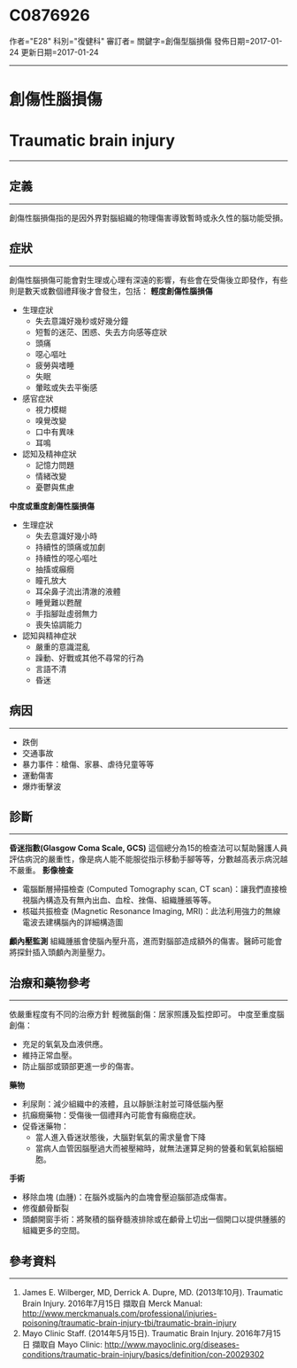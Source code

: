 # C0876926
作者="E28"
科別="復健科"
審訂者=
關鍵字=創傷型腦損傷
發佈日期=2017-01-24
更新日期=2017-01-24

----------
# 創傷性腦損傷
# Traumatic brain injury
----------
## 定義
----------

創傷性腦損傷指的是因外界對腦組織的物理傷害導致暫時或永久性的腦功能受損。

## 症狀
----------

創傷性腦損傷可能會對生理或心理有深遠的影響，有些會在受傷後立即發作，有些則是數天或數個禮拜後才會發生，包括：
**輕度創傷性腦損傷**

- 生理症狀
  - 失去意識好幾秒或好幾分鐘 
  -  短暫的迷茫、困惑、失去方向感等症狀
  - 頭痛
  - 噁心嘔吐
  - 疲勞與嗜睡
  - 失眠
  - 暈眩或失去平衡感
- 感官症狀
  - 視力模糊
  - 嗅覺改變
  - 口中有異味
  - 耳鳴
- 認知及精神症狀
  - 記憶力問題
  - 情緒改變
  - 憂鬱與焦慮

**中度或重度創傷性腦損傷**

- 生理症狀
  - 失去意識好幾小時
  - 持續性的頭痛或加劇
  - 持續性的噁心嘔吐
  - 抽搐或癲癇
  - 瞳孔放大
  - 耳朵鼻子流出清澈的液體
  - 睡覺難以甦醒
  - 手指腳趾虛弱無力
  - 喪失協調能力
- 認知與精神症狀
  - 嚴重的意識混亂
  - 躁動、好戰或其他不尋常的行為
  - 言語不清
  - 昏迷
## 病因
----------
- 跌倒
- 交通事故
- 暴力事件：槍傷、家暴、虐待兒童等等
- 運動傷害
- 爆炸衝擊波
## 診斷
----------

**昏迷指數(Glasgow Coma Scale, GCS)**
這個總分為15的檢查法可以幫助醫護人員評估病況的嚴重性，像是病人能不能服從指示移動手腳等等，分數越高表示病況越不嚴重。
**影像檢查**

- 電腦斷層掃描檢查 (Computed Tomography scan, CT scan)：讓我們直接檢視腦內構造及有無內出血、血栓、挫傷、組織腫脹等等。
- 核磁共振檢查 (Magnetic Resonance Imaging, MRI)：此法利用強力的無線電波去建構腦內的詳細構造圖

**顱內壓監測**
組織腫脹會使腦內壓升高，進而對腦部造成額外的傷害。醫師可能會將探針插入頭顱內測量壓力。

## 治療和藥物參考
----------

依嚴重程度有不同的治療方針
輕微腦創傷：居家照護及監控即可。
中度至重度腦創傷：

- 充足的氧氣及血液供應。
- 維持正常血壓。
- 防止腦部或頸部更進一步的傷害。

**藥物**

- 利尿劑：減少組織中的液體，且以靜脈注射並可降低腦內壓
- 抗癲癇藥物：受傷後一個禮拜內可能會有癲癇症狀。
- 促昏迷藥物：
  - 當人進入昏迷狀態後，大腦對氧氣的需求量會下降
  - 當病人血管因腦壓過大而被壓縮時，就無法運算足夠的營養和氧氣給腦細胞。

**手術**

- 移除血塊 (血腫)：在腦外或腦內的血塊會壓迫腦部造成傷害。
- 修復顱骨斷裂
- 頭顱開窗手術：將聚積的腦脊髓液排除或在顱骨上切出一個開口以提供腫脹的組織更多的空間。
## 參考資料
----------
1. James E. Wilberger, MD, Derrick A. Dupre, MD. (2013年10月). Traumatic Brain Injury. 2016年7月15日 擷取自 Merck Manual: http://www.merckmanuals.com/professional/injuries-poisoning/traumatic-brain-injury-tbi/traumatic-brain-injury
2. Mayo Clinic Staff. (2014年5月15日). Traumatic Brain Injury. 2016年7月15日 擷取自 Mayo Clinic: http://www.mayoclinic.org/diseases-conditions/traumatic-brain-injury/basics/definition/con-20029302

